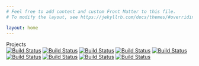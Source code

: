 ```yaml
---
# Feel free to add content and custom Front Matter to this file.
# To modify the layout, see https://jekyllrb.com/docs/themes/#overriding-theme-defaults

layout: home
---
```


  Projects  
  [![Build Status](https://github.com/opetushallitus/eperusteet/actions/workflows/build.yml/badge.svg)](https://github.com/Opetushallitus/eperusteet)
  [![Build Status](https://github.com/opetushallitus/eperusteet-amosaa/actions/workflows/build.yml/badge.svg)](https://github.com/Opetushallitus/eperusteet-amosaa)
  [![Build Status](https://github.com/opetushallitus/eperusteet-ylops/actions/workflows/build.yml/badge.svg)](https://github.com/Opetushallitus/eperusteet-ylops)
  [![Build Status](https://github.com/opetushallitus/eperusteet-ui/actions/workflows/build.yml/badge.svg)](https://github.com/Opetushallitus/eperusteet-ui) 
  [![Build Status](https://github.com/opetushallitus/eperusteet-ylops-ui/actions/workflows/build.yml/badge.svg)](https://github.com/Opetushallitus/eperusteet-ylops-ui)
  [![Build Status](https://github.com/opetushallitus/eperusteet-amosaa-ui/actions/workflows/build.yml/badge.svg)](https://github.com/Opetushallitus/eperusteet-amosaa-ui) 
  [![Build Status](https://github.com/opetushallitus/eperusteet-opintopolku/actions/workflows/build.yml/badge.svg)](https://github.com/Opetushallitus/eperusteet-opintopolku)
  [![Build Status](https://github.com/opetushallitus/eperusteet-backend-utils/actions/workflows/build.yml/badge.svg)](https://github.com/Opetushallitus/eperusteet-backend-utils)
  [![Build Status](https://github.com/opetushallitus/eperusteet-frontend-utils/actions/workflows/build.yml/badge.svg)](https://github.com/Opetushallitus/eperusteet-frontend-utils) 